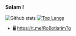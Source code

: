 ### Salam !

![Github stats](https://github-readme-stats.vercel.app/api?username=aykhan026&theme=gruvbox&show_icons=true&hide_border=false&count_private=true&include_all_commits=true&line_height=24.5)
[![Top Langs](https://github-readme-stats.vercel.app/api/top-langs/?username=aykhan026&theme=gruvbox&layout=compact&hide=html,css&langs_count=10)](https://github.com/TiagoDanin?tab=repositories)

- 🖥  https://t.me/RoBotlarimTg
